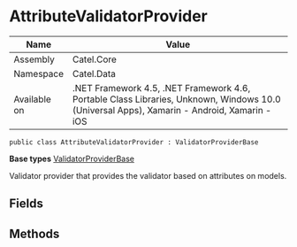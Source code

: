 

# AttributeValidatorProvider

Name|Value
---|---
Assembly|Catel.Core
Namespace|Catel.Data
Available on|.NET Framework 4.5, .NET Framework 4.6, Portable Class Libraries, Unknown, Windows 10.0 (Universal Apps), Xamarin - Android, Xamarin - iOS

```
public class AttributeValidatorProvider : ValidatorProviderBase
```

**Base types**
[ValidatorProviderBase](/Catel.Core\Catel\Data\ValidatorProviderBase.md)


Validator provider that provides the validator based on attributes on models.



## Fields

## Methods

